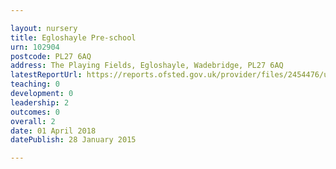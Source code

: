 ```yaml
---

layout: nursery
title: Egloshayle Pre-school
urn: 102904
postcode: PL27 6AQ
address: The Playing Fields, Egloshayle, Wadebridge, PL27 6AQ
latestReportUrl: https://reports.ofsted.gov.uk/provider/files/2454476/urn/102904.pdf
teaching: 0
development: 0
leadership: 2
outcomes: 0
overall: 2
date: 01 April 2018 
datePublish: 28 January 2015

---
```


